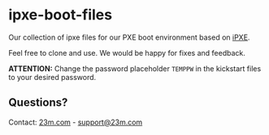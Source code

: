 # ipxe-boot-files

Our collection of ipxe files for our PXE boot environment based on [iPXE](https://ipxe.org/).

Feel free to clone and use. We would be happy for fixes and feedback.

**ATTENTION:** Change the password placeholder `TEMPPW` in the kickstart files to your desired password.

## Questions?
Contact: [23m.com](https://23m.com) - support@23m.com
